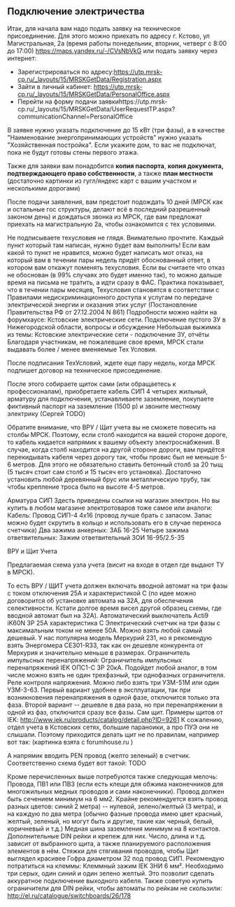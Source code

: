 Подключение электричества
-------------------------

Итак, для начала вам надо подать заявку на техническое присоединение. Для этого можно приехать по 
адресу г. Кстово, ул Магистральная, 2а (время работы понедельник, вторник, четверг с 8:00 до 17:00) 
https://maps.yandex.ru/-/CVsNbVkG или подать заявку через интернет:

* Зарегистрироваться по адресу:https://utp.mrsk-cp.ru/_layouts/15/MRSKGetData/Registration.aspx
* Зайти в личный кабинет: https://utp.mrsk-cp.ru/_layouts/15/MRSKGetData/PersonalOffice.aspx
* Перейти на форму подачи заявкиhttps://utp.mrsk-cp.ru/_layouts/15/MRSKGetData/UserRequestTP.aspx?communicationChannel=PersonalOffice     

В заявке нужно указать подключение до 15 кВт (три фазы), а в качестве "Наименование энергопринимающих устройств" нужно
указать "Хозяйственная постройка". Если укажите дом, то вас не подключат, пока не будут готовы стены первого этажа.

Также для заявки вам понадобится **копия паспорта**, **копия документа, подтверждающего право собственности**, 
а также **план местности** (достаточно картинки из гугл/яндекс карт с вашим участком и несколькими дорогами)

После подачи заявления, вам предстоит подождать 10 дней (МРСК как и остальные гос структуры, делают всё в последний разрешенный законом день) и дождаться звонка из МРСК, где вам предложат приехать на магистральную 2а, чтобы ознакомится с тех условиями.

Не  подписываете техусловия не глядя. Внимательно прочтите. Каждый пункт который там написан, нужно будет вам выполнить! Если вам какой то пункт не нравится, можно будет написать мот отказ, на который вам в течении пары недель придёт  обоснованный ответ, в котором вам откажут поменять техусловия. Если вы считаете что отказ не обоснован (в 99% случаях это будет именно так), то можно дальше время на письма не тратить, а идти сразу в ФАС. Практика показывает, что в течении пары месяцев, Техусловия становятся в соответствии с Правилами недискриминационного доступа к услугам по передаче электрической энергии и оказания этих услуг (Постановление Правительства РФ от 27.12.2004 N 861) 
Подробности можно найти на форумхаусе:  Кстовские электрические сети. Подключение пустого ЗУ в Нижегородской области, вопросы и обсуждение
Небольшая выжимка из темы:  Кстовские электрические сети - подключение ЗУ, отчёты
Благодаря участникам, не пожалевшие свое время, МРСК стали выдавать более / менее вменяемые Тех Условия.

После подписания ТехУсловий, ждете еще пару недель, когда МРСК подпишет договор на техническое присоединение.

После этого  собираете щиток сами (или обращаетесь к профессионалам), приобретаете кабель СИП 4 четырех жильный, арматуру для подключения, устанавливаете заземление, покупаете фиктивный паспорт на заземление (1500 р) и звоните местному электрику (Сергей TODO)

Обратите внимание, что ВРУ / Щит учета вы не сможете повесить на столбы МРСК. Поэтому, если столб находится на вашей стороне дороге, то кабель кидается напрямик к вашему объекту электроснабжения. В случае, когда столб находится на другой стороне дороги, вам придётся перекидывать кабеля через дорогу так, чтобы провис был не меньше 5-6 метров. Для этого не обязательно ставить бетонный столб за 20 тыщ (5 тысяч стоит сам столб и 15 тысяч его установка). Достаточно установить любой деревянный брус или металлическую трубу, так чтобы крепление троса было на высоте 4-5 метров.  


Арматура СИП
Здесть приведены ссылки на магазин электрон. Но вы купить в любом магазине электротоваров тоже самое или аналоги:
Кабель: Провод СИП-4 4x16  (провод лучше брать с запасом. Запас можно будет скрутить в кольцо и использовать его в случае переноса счетчика)
Два зажима анкерных: ЗАБ 16-25
Четыре зажима ответвительных: Зажим ответвительный ЗОИ 16-95/2.5-35


ВРУ и Щит Учета

Предлагаемая схема узла учета (висит на входе в отдел где выдают ТУ в МРСК).



То есть ВРУ / ЩИТ учета должен включать 
вводной автомат на три фазы с током отключения 25А и характеристикой C (по идее можно договорится об установке автомата на 32А, для обеспечения селективности. Кстати долгое время висел другой образец схемы, где вводной автомат был на 32А). Автоматический выключатель Acti9 iK60N 3P 25А характеристика C
Электрический счетчик на три фазы с максимальным током не менее 50А. Можно взять любой самый дешевый. У нас популярна модель Меркурий 231, но я рекомендую взять Энергомера CE301-R33, так как он дешевле конкурента от Меркурия и значительно меньше в размерах.
 Ограничитель импульсных перенапряжений: Ограничитель импульсных перенапряжений IEK ОПС1-C 3Р 20кА. Подойдет любой аналог, в том числе можно взять не один трехфазный, три однофазных ограничителя.
Реле контроля напряжения. Можно либо взять три УЗМ-51М или один УЗМ-3-63. Первый вариант удобнее в эксплуатации, так при возникновения перенапряжения в одной фазе, отключится только эта фаза. Второй вариант -- дешевле в два раза, но при перенапряжении в одной из фаз, отключится сразу все фазы.
Сам щит. Примеры щитов от IEK: http://www.iek.ru/products/catalog/detail.php?ID=9261 
К сожалению, отдел учета в Кстовских сетях, большие параноики, а про ПУЭ они не слышали. Поэтому приходится делать щит не по правилам, например вот так:
 (картинка взята c forumhouse.ru )

А напрямик вводить PEN провод (желто зеленый) в счетчик. Соответственно схема будет вот такой: TODO

Кроме перечисленных выше потребуются также следующая мелочь:
Провода, ПВ1 или ПВ3 (если есть клещи для обжима наконечников для многожильных медных проводов и сами наконечники). Провод должен быть сечением минимум на 6 мм2. Крайне рекомендуется взять провод разных цветов: синий 2 метра) -- нулевой,  зелено/желтый (3 метра), и на каждую по два метра (обычно фазные провода имею цвет красный, желтый, зеленый, но могут быть и другие, такие как черный, белый, коричневый и т.д.)
Медная шина заземления минимум на 8 контактов. 
Дополнительные DIN рейки и крепеж для них. Число, длина и т.д. зависит от выбранного щита, а также планируемого расположения элементов в нём.
Стяжки для стягивания проводов, чтобы Щит выглядел красивее
Гофра диаметром 32 под провод СИП. 
Рекомендую потратиться на клеммы: Клеммный зажим IEK ЗНИ 6 мм². Необходимо три серых, один синий и один зелено желтый. Это позволит сделать аккуратное подключение выходного кабеля.
Также советую купить ограничители для DIN рейки, чтобы автоматы по рейкам не скользили: http://el.ru/catalogue/switchboards/26/178
